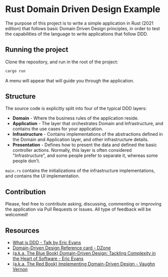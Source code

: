 # Rust Domain Driven Design Example

The purpose of this project is to write a simple application in Rust (2021 edition) that follows basic Domain Driven Design principles, in order to test the capabilities of the language to write applications that follow DDD.


## Running the project

Clone the repository, and run in the root of the project:

```bash
cargo run
```

A menu will appear that will guide you through the application.


## Structure

The source code is explicitly split into four of the typical DDD layers:
- **Domain** - Where the business rules of the application reside.
- **Application** - The layer that orchestrates Domain and Infrastructure, and contains the use cases for your application.
- **Infrastructure** - Contains implementations of the abstractions defined in the Domain and Application layer, and other infrastructure details. 
- **Presentation** - Defines how to present the data and defined the basic controller actions. Normally, this layer is often considered "Infrastructure", and some people prefer to separate it, whereas some people don't.

`main.rs` contains the initializations of the infrastructure implementations, and contains the UI implementation.


## Contribution
Please, feel free to contribute asking, discussing, commenting or improving the application via Pull Requests or Issues. All type of feedback will be welcomed!


## Resources

- [What is DDD - Talk by Eric Evans](https://www.youtube.com/watch?v=pMuiVlnGqjk)
- [Domain-Driven Design Reference card - DZone](https://dzone.com/refcardz/getting-started-domain-driven?chapter=7)
- [(a.k.a. The Blue Book) Domain-Driven Design: Tackling Complexity in the Heart of Software - Eric Evans](https://www.amazon.com/Domain-Driven-Design-Tackling-Complexity-Software/dp/0321125215)
- [(a.k.a. The Red Book) Implementing Domain-Driven Design - Vaughn Vernon](https://www.amazon.com/Implementing-Domain-Driven-Design-Vaughn-Vernon/dp/0321834577)
